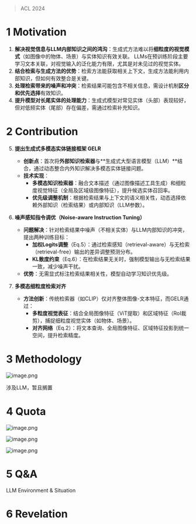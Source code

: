 >ACL 2024
# 1 Motivation
1. **解决视觉信息与LLM内部知识之间的鸿沟**：生成式方法难以将**细粒度的视觉模式**（如图像中的物体、场景）与实体知识有效关联。
	LLMs在预训练阶段主要学习文本关联，对视觉输入的泛化能力有限，尤其是对未见过的视觉实体。
2. **结合检索与生成方法的优势**：检索方法能获取相关上下文，生成方法能利用内部知识，但如何有效整合是关键。
3. **处理检索带来的噪声和冲突**：检索结果可能包含不相关信息，需设计机制**区分和优先选择**有效知识。
4. **提升模型对长尾实体的处理能力**：生成式模型对常见实体（头部）表现较好，但对低频实体（尾部）存在偏差，需通过检索补充知识。

# 2 Contribution
5. **提出生成式多模态实体链接框架 GELR**
	- **创新点**：首次将**外部知识检索器**与**生成式大型语言模型（LLM）**结合，通过动态整合内外知识解决多模态实体链接问题。
	- **技术实现**：
	    - **多模态知识检索器**：融合文本描述（通过图像描述工具生成）和细粒度视觉特征（全局及区域级图像特征），提升候选实体召回率。
	    - **优先级调整机制**：根据检索结果与上下文的语义相关性，动态选择依赖外部知识（检索结果）或内部知识（LLM参数）。

6. **噪声感知指令调优（Noise-aware Instruction Tuning）**
	- **问题解决**：针对检索结果中噪声（不相关实体）与LLM内部知识的冲突，提出两种训练目标：
	    - **加权Logits调整**（Eq.5）：通过检索感知（retrieval-aware）与无检索（retrieval-free）输出的差异调整预测分布。
	    - **KL散度约束**（Eq.6）：在检索结果无关时，强制模型输出与无检索结果一致，减少噪声干扰。
	- **优势**：无需显式标注检索结果相关性，模型自动学习知识优先级。

 3. **多模态细粒度检索对齐**
	- **方法创新**：传统检索器（如CLIP）仅对齐整体图像-文本特征，而GELR通过：
	    - **多粒度视觉表征**：结合全局图像特征（ViT提取）和区域特征（RoI裁剪），捕捉细粒度视觉实体（如物体、场景）。
	    - **对齐网络**（Eq.2）：将文本查询、全局图像特征、区域特征投影到统一空间，提升检索精度。

# 3 Methodology
![image.png](https://aquazone.oss-cn-guangzhou.aliyuncs.com/20250125215151.png)

涉及LLM，暂且搁置

# 4 Quota
![image.png](https://aquazone.oss-cn-guangzhou.aliyuncs.com/20250125215256.png)

![image.png](https://aquazone.oss-cn-guangzhou.aliyuncs.com/20250125215315.png)

![image.png](https://aquazone.oss-cn-guangzhou.aliyuncs.com/20250125215336.png)

# 5 Q&A
LLM
Environment & Situation
# 6 Revelation

